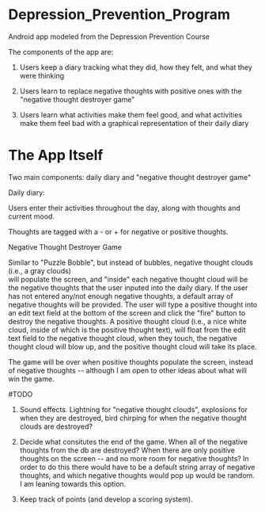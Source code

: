 Depression_Prevention_Program
=============================

Android app modeled from the Depression Prevention Course

The components of the app are:

1) Users keep a diary tracking what they did, how they felt, and what they were thinking

2) Users learn to replace negative thoughts with positive ones with the "negative thought destroyer game"

3) Users learn what activities make them feel good, and what activities make them feel bad with a graphical
representation of their daily diary


The App Itself
=============================

Two main components: daily diary and "negative thought destroyer game"

Daily diary:

Users enter their activities throughout the day, along with thoughts and current mood. 

Thoughts are tagged with a - or + for negative or positive thoughts. 

Negative Thought Destroyer Game

Similar to "Puzzle Bobble", but instead of bubbles, negative thought clouds (i.e., a gray clouds)  
will populate the screen, and "inside" each negative thought cloud will be the negative thoughts that the user 
inputed into the daily diary. If the user has not entered any/not enough negative thoughts, a default array of 
negative thoughts will be provided. The user will type a positive thought into an edit text field at the bottom
of the screen and click the "fire" button to destroy the negative thoughts. A positive thought cloud 
(i.e., a nice white cloud, inside of which is the positive thought text), will float from the edit text field
to the negative thought cloud, when they touch, the negative thought cloud will blow up, and the positive 
thought cloud will take its place.

The game will be over when positive thoughts populate the screen, instead
of negative thoughts -- although I am open to other ideas about what will win the game. 



#TODO 

1) Sound effects. Lightning for "negative thought clouds", explosions for when they are destroyed, bird 
chirping for when the negative thought clouds are destroyed?

2) Decide what consitutes the end of the game. When all of the negative thoughts from the db are destroyed?
When there are only positive thoughts on the screen -- and no more room for negative thoughts? In order to do
this there would have to be a default string array of negative thoughts, and which negative thoughts would 
pop up would be random. I am leaning towards this option. 

3) Keep track of points (and develop a scoring system). 
